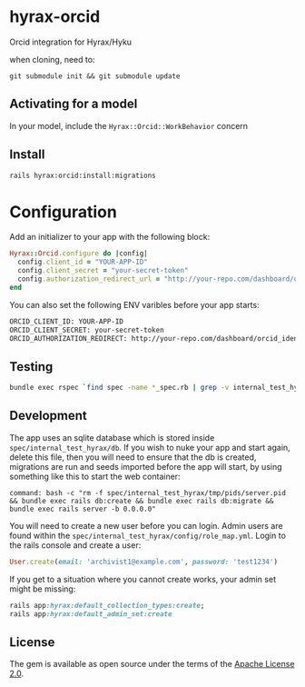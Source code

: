 # hyrax-orcid

Orcid integration for Hyrax/Hyku

when cloning, need to:

`git submodule init && git submodule update`

## Activating for a model

In your model, include the `Hyrax::Orcid::WorkBehavior` concern

## Install

```bash
rails hyrax:orcid:install:migrations
```

# Configuration

Add an initializer to your app with the following block:

```ruby
Hyrax::Orcid.configure do |config|
  config.client_id = "YOUR-APP-ID"
  config.client_secret = "your-secret-token"
  config.authorization_redirect_url = "http://your-repo.com/dashboard/orcid_identity/new"
end
```

You can also set the following ENV varibles before your app starts:

```bash
ORCID_CLIENT_ID: YOUR-APP-ID
ORCID_CLIENT_SECRET: your-secret-token
ORCID_AUTHORIZATION_REDIRECT: http://your-repo.com/dashboard/orcid_identity/new
```

## Testing

```bash
bundle exec rspec `find spec -name *_spec.rb | grep -v internal_test_hyrax`
```

## Development

The app uses an sqlite database which is stored inside `spec/internal_test_hyrax/db`. If you wish to nuke your app and start again, delete this file,
then you will need to ensure that the db is created, migrations are run and seeds imported before the app will start, by using something like this to start the web container:

```
command: bash -c "rm -f spec/internal_test_hyrax/tmp/pids/server.pid && bundle exec rails db:create && bundle exec rails db:migrate && bundle exec rails server -b 0.0.0.0"
```

You will need to create a new user before you can login. Admin users are found within the `spec/internal_test_hyrax/config/role_map.yml`. Login to the rails console and create a user:

```ruby
User.create(email: 'archivist1@example.com', password: 'test1234')
```

If you get to a situation where you cannot create works, your admin set might be missing:

```ruby
rails app:hyrax:default_collection_types:create;
rails app:hyrax:default_admin_set:create
```

## License

The gem is available as open source under the terms of the [Apache License 2.0](https://opensource.org/licenses/Apache-2.0).
